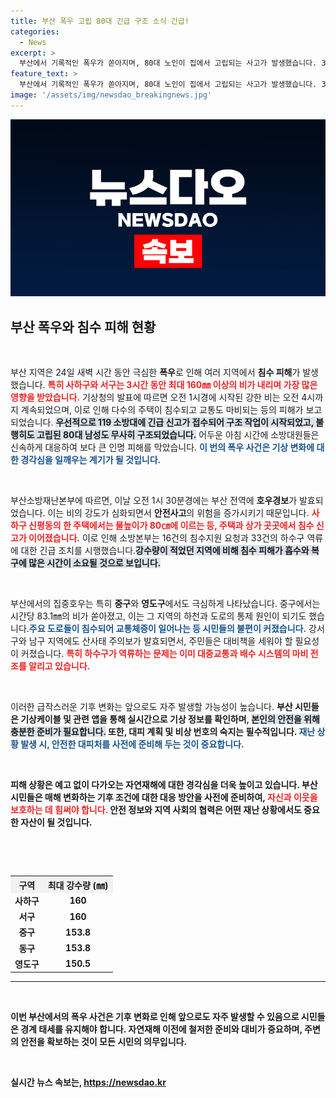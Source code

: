 ```yaml
---
title: 부산 폭우 고립 80대 긴급 구조 소식 긴급!
categories:
  - News
excerpt: >
  부산에서 기록적인 폭우가 쏟아지며, 80대 노인이 집에서 고립되는 사고가 발생했습니다. 3시간 동안 최대 160㎜의 비가 내린 부산의 침수 피해 현장과 긴급 구조 소식이 전해집니다! 클릭해서 더 알아보세요!
feature_text: >
  부산에서 기록적인 폭우가 쏟아지며, 80대 노인이 집에서 고립되는 사고가 발생했습니다. 3시간 동안 최대 160㎜의 비가 내린 부산의 침수 피해 현장과 긴급 구조 소식이 전해집니다! 클릭해서 더 알아보세요!
image: '/assets/img/newsdao_breakingnews.jpg'
---
```


<p><img src="/assets/img/newsdao_breakingnews.jpg" alt="ranknews 속보" /></p>

<h2 data-ke-size="size26">부산 폭우와 침수 피해 현황</h2>

<p data-ke-size="size16">&nbsp;</p>

<p>부산 지역은 24일 새벽 시간 동안 극심한 <b>폭우</b>로 인해 여러 지역에서 <b>침수 피해</b>가 발생했습니다. <b><span style="color: #ee2323;">특히 사하구와 서구는 3시간 동안 최대 160㎜ 이상의 비가 내리며 가장 많은 영향을 받았습니다.</span></b> 기상청의 발표에 따르면 오전 1시경에 시작된 강한 비는 오전 4시까지 계속되었으며, 이로 인해 다수의 주택이 침수되고 교통도 마비되는 등의 피해가 보고되었습니다. <b><span style="background-color: #21538527;">우선적으로 119 소방대에 긴급 신고가 접수되어 구조 작업이 시작되었고, 불행히도 고립된 80대 남성도 무사히 구조되었습니다.</span></b> 어두운 아침 시간에 소방대원들은 신속하게 대응하여 보다 큰 인명 피해를 막았습니다. <b><span style="color: #1a5490;">이 번의 폭우 사건은 기상 변화에 대한 경각심을 일깨우는 계기가 될 것입니다.</span></b> </p>

<p data-ke-size="size16">&nbsp;</p>

<p>부산소방재난본부에 따르면, 이날 오전 1시 30분경에는 부산 전역에 <b>호우경보</b>가 발효되었습니다. 이는 비의 강도가 심화되면서 <b>안전사고</b>의 위험을 증가시키기 때문입니다. <b><span style="color: #ee2323;">사하구 신평동의 한 주택에서는 물높이가 80㎝에 이르는 등, 주택과 상가 곳곳에서 침수 신고가 이어졌습니다.</span></b> 이로 인해 소방본부는 16건의 침수지원 요청과 33건의 하수구 역류에 대한 긴급 조치를 시행했습니다.<b><span style="background-color: #21538527;">강수량이 적었던 지역에 비해 침수 피해가 흡수와 복구에 많은 시간이 소요될 것으로 보입니다.</span></b> </p>

<p data-ke-size="size16">&nbsp;</p>

<p>부산에서의 집중호우는 특히 <b>중구</b>와 <b>영도구</b>에서도 극심하게 나타났습니다. 중구에서는 시간당 83.1㎜의 비가 쏟아졌고, 이는 그 지역의 하천과 도로의 통제 원인이 되기도 했습니다.<b><span style="color: #1a5490;">주요 도로들이 침수되어 교통체증이 일어나는 등 시민들의 불편이 커졌습니다.</span></b> 강서구와 남구 지역에도 산사태 주의보가 발효되면서, 주민들은 대비책을 세워야 할 필요성이 커졌습니다. <b><span style="color: #ee2323;">특히 하수구가 역류하는 문제는 이미 대중교통과 배수 시스템의 마비 전조를 알리고 있습니다.</span></b></p>

<p data-ke-size="size16">&nbsp;</p>

<p>이러한 급작스러운 기후 변화는 앞으로도 자주 발생할 가능성이 높습니다. <b>부산 시민들은 기상케이블 및 관련 앱을 통해 실시간으로 기상 정보를 확인하며, <b><span style="background-color: #21538527;">본인의 안전을 위해 충분한 준비가 필요합니다.</span></b> 또한, 대피 계획 및 비상 번호의 숙지는 필수적입니다. <b><span style="color: #1a5490;">재난 상황 발생 시, 안전한 대피처를 사전에 준비해 두는 것이 중요합니다.</span></b> </p>

<p data-ke-size="size16">&nbsp;</p>

<p>피해 상황은 예고 없이 다가오는 자연재해에 대한 경각심을 더욱 높이고 있습니다. <b>부산 시민들은 매해 변화하는 기후 조건에 대한 대응 방안을 사전에 준비하여, <b><span style="color: #ee2323;">자신과 이웃을 보호하는 데 힘써야 합니다.</span></b> 안전 정보와 지역 사회의 협력은 어떤 재난 상황에서도 중요한 자산이 될 것입니다. </p>

<p data-ke-size="size16">&nbsp;</p>

<p>&emsp;</p>

<table style="width: 100%; border-collapse: collapse;">
    <tr>
        <th style="background-color: #f2f2f2; text-align: center;">구역</th>
        <th style="background-color: #f2f2f2; text-align: center;">최대 강수량 (㎜)</th>
    </tr>
    <tr>
        <td style="text-align: center; height: 17px;"><b>사하구</b></td>
        <td style="text-align: center; height: 17px;"><b>160</b></td>
    </tr>
    <tr>
        <td style="text-align: center; height: 17px;"><b>서구</b></td>
        <td style="text-align: center; height: 17px;"><b>160</b></td>
    </tr>
    <tr>
        <td style="text-align: center; height: 17px;"><b>중구</b></td>
        <td style="text-align: center; height: 17px;"><b>153.8</b></td>
    </tr>
    <tr>
        <td style="text-align: center; height: 17px;"><b>동구</b></td>
        <td style="text-align: center; height: 17px;"><b>153.8</b></td>
    </tr>
    <tr>
        <td style="text-align: center; height: 17px;"><b>영도구</b></td>
        <td style="text-align: center; height: 17px;"><b>150.5</b></td>
    </tr>
</table>

<hr />

<p data-ke-size="size16">&nbsp;</p> 

<p>이번 부산에서의 폭우 사건은 기후 변화로 인해 앞으로도 자주 발생할 수 있음으로 시민들은 경계 태세를 유지해야 합니다. <b>자연재해 이전에 철저한 준비와 대비가 중요하며, 주변의 안전을 확보하는 것이 모든 시민의 의무입니다.</b> </p>

<p data-ke-size="size16">&nbsp;</p>
실시간 뉴스 속보는, <a href="https://newsdao.kr" rel="dofollow">https://newsdao.kr</a>


